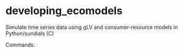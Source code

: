 # developing_ecomodels
Simulate time series data using gLV and consumer-resource models in Python/sundials (C)

Commands:
